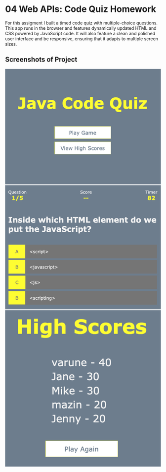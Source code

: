 # 04 Web APIs: Code Quiz Homework

For this assigment I built a timed code quiz with multiple-choice questions. This app runs in the browser and features dynamically updated HTML and CSS powered by JavaScript code.
It will also feature a clean and polished user interface and be responsive, ensuring that it adapts to multiple screen sizes.

## Screenshots of Project

![Start](./assets/codeQuizIndex.png "Start")
![Game](./assets/codeQuizGame.png "Game")
![Scores](./assets/codeQuizHighscores.png "Scores")


